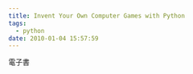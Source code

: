 ```yaml
---
title: Invent Your Own Computer Games with Python
tags:
  - python
date: 2010-01-04 15:57:59
---
```


電子書